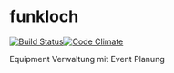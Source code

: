 # funkloch
[![Build Status](https://travis-ci.org/Chaosvermittlung/funkloch-server.svg?branch=master)](https://travis-ci.org/Chaosvermittlung/funkloch-server)[![Code Climate](https://codeclimate.com/github/Chaosvermittlung/funkloch-server/badges/gpa.svg)](https://codeclimate.com/github/Chaosvermittlung/funkloch-server)

Equipment Verwaltung mit Event Planung
